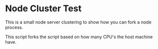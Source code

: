 Node Cluster Test
=================

This is a small node server clustering to show how you can fork a node process.

This script forks the script based on how many CPU's the host machine have.
